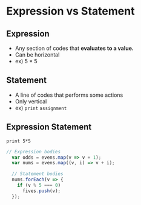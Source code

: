 # Expression vs Statement

## Expression
- Any section of codes that **evaluates to a value.**
- Can be horizontal
- ex) 5 * 5

## Statement
- A line of codes that performs some actions
- Only vertical
- ex) `print` `assignment`

## Expression Statement
`print 5*5`

```js
// Expression bodies
  var odds = evens.map(v => v + 1);
  var nums = evens.map((v, i) => v + i);

  // Statement bodies
  nums.forEach(v => {
    if (v % 5 === 0)
      fives.push(v);
  });
```
